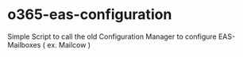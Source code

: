 # o365-eas-configuration
 Simple Script to call the old Configuration Manager to configure EAS-Mailboxes ( ex. Mailcow )
